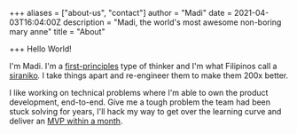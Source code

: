 +++
aliases = ["about-us", "contact"]
author = "Madi"
date = 2021-04-03T16:04:00Z
description = "Madi, the world's most awesome non-boring mary anne"
title = "About"

+++
Hello World!

I'm Madi. I'm a [first-principles](https://fs.blog/2018/04/first-principles/ "First-Principles Thinking") type of thinker and I'm what Filipinos call a [siraniko](https://www.urbandictionary.com/define.php?term=siraniko "Siraniko, the tinkerer")_._ I take things apart and re-engineer them to make them 200x better.

I like working on technical problems where I'm able to own the product development, end-to-end. Give me a tough problem the team had been stuck solving for years, I'll hack my way to get over the learning curve and deliver an [MVP within a month](https://www.productplan.com/glossary/minimum-viable-product/ "Minimum Viable Product").